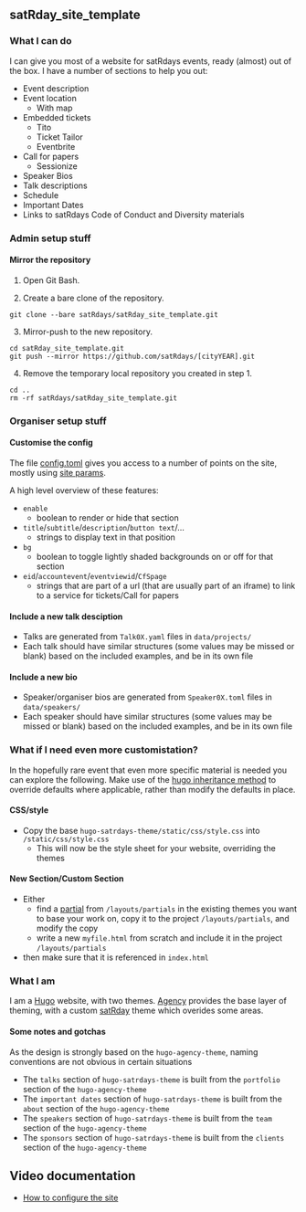 ## satRday_site_template

### What I can do

I can give you most of a website for satRdays events, ready (almost) out of the box. I have a number of sections to help you out:
* Event description
* Event location
  + With map
* Embedded tickets
  + Tito
  + Ticket Tailor
  + Eventbrite
* Call for papers
  + Sessionize
* Speaker Bios
* Talk descriptions
* Schedule
* Important Dates
* Links to satRdays Code of Conduct and Diversity materials



### Admin setup stuff
#### Mirror the repository

1. Open Git Bash.

2. Create a bare clone of the repository.

  ```
  git clone --bare satRdays/satRday_site_template.git
  ```

3. Mirror-push to the new repository.

```
cd satRday_site_template.git
git push --mirror https://github.com/satRdays/[cityYEAR].git
```

4. Remove the temporary local repository you created in step 1.

```
cd ..
rm -rf satRdays/satRday_site_template.git
```
### Organiser setup stuff
#### Customise the config
The file [config.toml](https://github.com/satRdays/satRday_site_template/blob/master/config.toml) gives you access to a number of points on the site, mostly using [site params](https://gohugo.io/variables/site/#the-site-params-variable).

A high level overview of these features:
* `enable` 
  + boolean to render or hide that section
* `title`/`subtitle`/`description`/`button text`/...
  + strings to display text in that position
* `bg`
  + boolean to toggle lightly shaded backgrounds on or off for that section
* `eid`/`accountevent`/`eventviewid`/`CfSpage`
  + strings that are part of a url (that are usually part of an iframe) to link to a service for tickets/Call for papers

#### Include a new talk desciption
* Talks are generated from `Talk0X.yaml` files in `data/projects/`
* Each talk should have similar structures (some values may be missed or blank) based on the included examples, and be in its own file

#### Include a new bio
* Speaker/organiser bios are generated from `Speaker0X.toml` files in `data/speakers/`
* Each speaker should have similar structures (some values may be missed or blank) based on the included examples, and be in its own file

### What if I need even more customistation?
In the hopefully rare event that even more specific material is needed you can explore the following. Make use of the [hugo inheritance method](https://gohugo.io/templates/lookup-order/#hugo-layouts-lookup-rules-with-theme) to override defaults where applicable, rather than modify the defaults in place.

#### CSS/style
* Copy the base `hugo-satrdays-theme/static/css/style.css` into `/static/css/style.css`
  + This will now be the style sheet for your website, overriding the themes
  
#### New Section/Custom Section
* Either 
  + find a [partial](https://gohugo.io/templates/partials/) from `/layouts/partials` in the existing themes you want to base your work on, copy it to the project `/layouts/partials`, and modify the copy
  + write a new `myfile.html` from scratch and include it in the project `/layouts/partials`
* then make sure that it is referenced in `index.html`

### What I am
I am a [Hugo](//gohugo.io) website, with two themes. [Agency](https://github.com/digitalcraftsman/hugo-agency-theme) provides the base layer of theming, with a custom [satRday](https://github.com/satRdays/hugo-satrdays-theme) theme which overides some areas.

#### Some notes and gotchas
As the design is strongly based on the `hugo-agency-theme`, naming conventions are not obvious in certain situations
* The `talks` section of `hugo-satrdays-theme` is built from the `portfolio` section of the `hugo-agency-theme`
* The `important dates` section of `hugo-satrdays-theme` is built from the `about` section of the `hugo-agency-theme`
* The `speakers` section of `hugo-satrdays-theme` is built from the `team` section of the `hugo-agency-theme`
* The `sponsors` section of `hugo-satrdays-theme` is built from the `clients` section of the `hugo-agency-theme`

## Video documentation
- [How to configure the site](https://youtu.be/3b7y_wan_d8)
